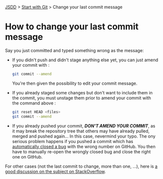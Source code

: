 [JSDD](../README.md) &gt; [Start with Git](git-start.md) &gt; Change your last commit message

# How to change your last commit message

Say you just committed and typed something wrong as the message:

- If you didn't push and didn't stage anything else yet, you can just amend your commit with :
  ```bash
  git commit --amend
  ```
  You're then given the possibility to edit your commit message.

- If you already staged some changes but don't want to include them in the commit, you must unstage them prior to amend your commit with the command above :
  ```bash
  git reset HEAD <files>
  git commit --amend
  ```

- If you already pushed your commit, ***DON'T AMEND YOUR COMMIT***, as it may break the repository tree that others may have already pulled, merged and pushed again...
  In this case, nevermind your typo.
  The ony serious problem happens if you pushed a commit which has [automatically closed a bug](github_submit_and_resolve_an_issue.md) with the wrong number on GitHub. You then have to manually re-open the wrongly closed bug and close the right one on GitHub.

For other cases (not the last commit to change, more than one, ...), here is [a good discussion on the subject on StackOverflow](http://stackoverflow.com/a/180085/1942472).
